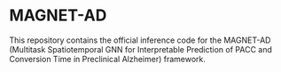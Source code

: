 # MAGNET-AD
This repository contains the official inference code for the MAGNET-AD (Multitask Spatiotemporal GNN for Interpretable Prediction of PACC and Conversion Time in Preclinical Alzheimer) framework.
